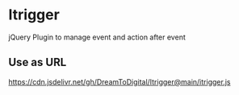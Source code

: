 # Itrigger
jQuery Plugin to manage event and action after event

## Use as URL
https://cdn.jsdelivr.net/gh/DreamToDigital/Itrigger@main/itrigger.js
